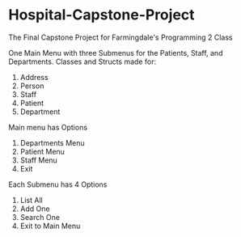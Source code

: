 # Hospital-Capstone-Project
The Final Capstone Project for Farmingdale's Programming 2 Class

One Main Menu with three Submenus for the Patients, Staff, and Departments.
Classes and Structs made for:
1. Address
2. Person
3. Staff
4. Patient
5. Department

Main menu has Options
1. Departments Menu
2. Patient Menu
3. Staff Menu
4. Exit

Each Submenu has 4 Options
1. List All
2. Add One
3. Search One
4. Exit to Main Menu
